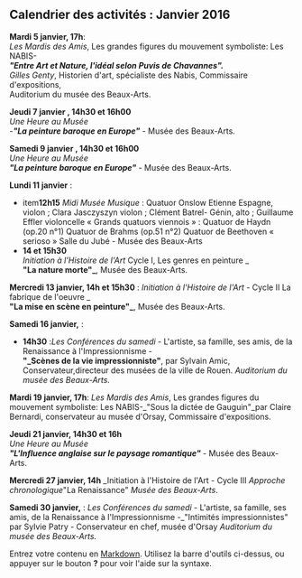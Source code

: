 ## Calendrier des activités : Janvier 2016

**Mardi 5 janvier, 17h**:  
_Les Mardis des Amis_, Les grandes figures du mouvement symboliste: Les NABIS-  
**_"Entre Art et Nature, l'idéal selon Puvis de Chavannes"._**  
_Gilles Genty_, Historien d'art, spécialiste des Nabis, Commissaire d'expositions,  
Auditorium du musée des Beaux-Arts.

**Jeudi 7 janvier , 14h30 et 16h00**  
_Une Heure au Musée_   
-**_"La peinture baroque en Europe"_** - Musée des Beaux-Arts.

**Samedi 9 janvier , 14h30 et 16h00**  
_Une Heure au Musée_   
 **_"La peinture baroque en Europe"_** - Musée des Beaux-Arts.

**Lundi 11 janvier** :

- item**12h15** _Midi Musée Musique_  :
Quatuor Onslow
Etienne Espagne, violon ; Clara Jasczyszyn violon ; Clément Batrel- Génin, alto ; Guillaume Effler violoncelle
« Grands quatuors viennois » :
Quatuor de Haydn (op.20 n°1)
Quatuor de Brahms (op.51 n°2)
Quatuor de Beethoven « serioso »
Salle du Jubé - Musée des Beaux-Arts
- **14 et 15h30**  
_Initiation à l'Histoire de l'Art_ Cycle I, Les genres en peinture _  
**"La nature morte"_**, Musée des Beaux-Arts.

**Mercredi 13 janvier, 14h et 15h30** :
_Initiation à l'Histoire de l'Art_ - Cycle II La fabrique de l'oeuvre _  
**"La mise en scène en peinture"_**, Musée des Beaux-Arts.

**Samedi 16 janvier,** :
- **14h30** :_Les Conférences du samedi_ - L'artiste, sa famille, ses amis, de la Renaissance à l'Impressionnisme -  
**"_Scènes de la vie impressionniste"**, par Sylvain Amic, Conservateur,directeur des musées de la ville de Rouen. _Auditorium du musée des Beaux-Arts._

**Mardi 19 janvier, 17h**:
_Les Mardis des Amis_, Les grandes figures du mouvement symboliste: Les NABIS-_"Sous la dictée de Gauguin"_par Claire Bernardi, conservateur au musée d'Orsay, Commissaire d'expositions.

**Jeudi 21 janvier, 14h30 et 16h**  
_Une Heure au Musée_  
**_"L'Influence anglaise sur le paysage romantique"_**  - Musée des Beaux-Arts.


**Mercredi 27 janvier, 14h**
_Initiation à l'Histoire de l'Art - Cycle III _Approche chronologique_"La Renaissance"
_Musée des Beaux-Arts_.  

**Samedi 30 janvier,** :
_Les Conférences du samedi_ - L'artiste, sa famille, ses amis, de la Renaissance à l'Impressionnisme -_"Intimités impressionnistes" par Sylvie Patry - Conservateur en chef, musée d'Orsay  _Auditorium du musée des Beaux-Arts._






























Entrez votre contenu en [Markdown](http://brouillons-activites-janvier.md). Utilisez la barre d'outils ci-dessus, ou appuyer sur le bouton **?** pour voir l'aide sur la syntaxe.
